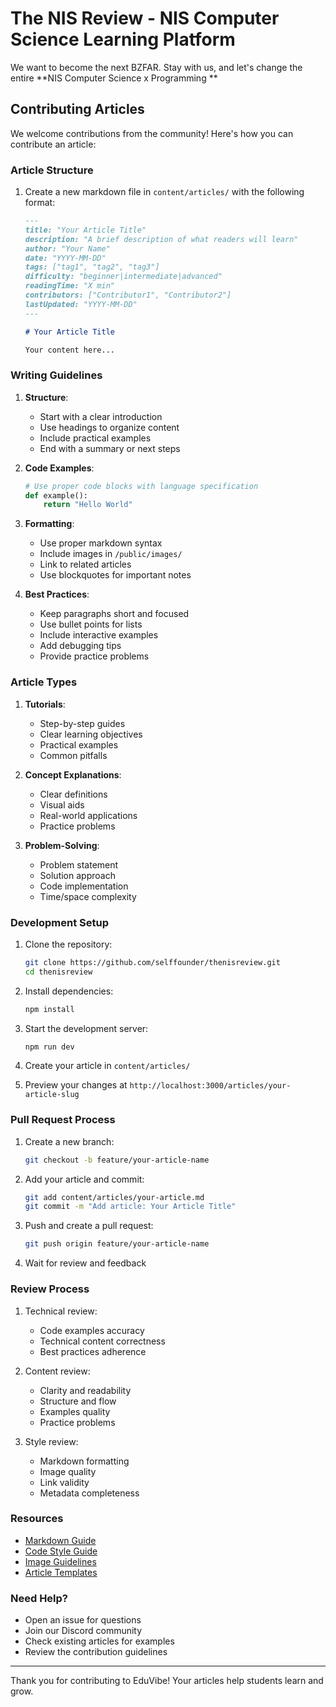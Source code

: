 # The NIS Review - NIS Computer Science Learning Platform

We want to become the next BZFAR. Stay with us, and let's change the entire **NIS Computer Science x Programming **

## Contributing Articles

We welcome contributions from the community! Here's how you can contribute an article:

### Article Structure

1. Create a new markdown file in `content/articles/` with the following format:
   ```markdown
   ---
   title: "Your Article Title"
   description: "A brief description of what readers will learn"
   author: "Your Name"
   date: "YYYY-MM-DD"
   tags: ["tag1", "tag2", "tag3"]
   difficulty: "beginner|intermediate|advanced"
   readingTime: "X min"
   contributors: ["Contributor1", "Contributor2"]
   lastUpdated: "YYYY-MM-DD"
   ---

   # Your Article Title

   Your content here...
   ```

### Writing Guidelines

1. **Structure**:
   - Start with a clear introduction
   - Use headings to organize content
   - Include practical examples
   - End with a summary or next steps

2. **Code Examples**:
   ```python
   # Use proper code blocks with language specification
   def example():
       return "Hello World"
   ```

3. **Formatting**:
   - Use proper markdown syntax
   - Include images in `/public/images/`
   - Link to related articles
   - Use blockquotes for important notes

4. **Best Practices**:
   - Keep paragraphs short and focused
   - Use bullet points for lists
   - Include interactive examples
   - Add debugging tips
   - Provide practice problems

### Article Types

1. **Tutorials**:
   - Step-by-step guides
   - Clear learning objectives
   - Practical examples
   - Common pitfalls

2. **Concept Explanations**:
   - Clear definitions
   - Visual aids
   - Real-world applications
   - Practice problems

3. **Problem-Solving**:
   - Problem statement
   - Solution approach
   - Code implementation
   - Time/space complexity

### Development Setup

1. Clone the repository:
   ```bash
   git clone https://github.com/selffounder/thenisreview.git
   cd thenisreview
   ```

2. Install dependencies:
   ```bash
   npm install
   ```

3. Start the development server:
   ```bash
   npm run dev
   ```

4. Create your article in `content/articles/`

5. Preview your changes at `http://localhost:3000/articles/your-article-slug`

### Pull Request Process

1. Create a new branch:
   ```bash
   git checkout -b feature/your-article-name
   ```

2. Add your article and commit:
   ```bash
   git add content/articles/your-article.md
   git commit -m "Add article: Your Article Title"
   ```

3. Push and create a pull request:
   ```bash
   git push origin feature/your-article-name
   ```

4. Wait for review and feedback

### Review Process

1. Technical review:
   - Code examples accuracy
   - Technical content correctness
   - Best practices adherence

2. Content review:
   - Clarity and readability
   - Structure and flow
   - Examples quality
   - Practice problems

3. Style review:
   - Markdown formatting
   - Image quality
   - Link validity
   - Metadata completeness

### Resources

- [Markdown Guide](https://www.markdownguide.org/)
- [Code Style Guide](https://google.github.io/styleguide/)
- [Image Guidelines](https://example.com/image-guidelines)
- [Article Templates](https://example.com/templates)

### Need Help?

- Open an issue for questions
- Join our Discord community
- Check existing articles for examples
- Review the contribution guidelines

---

Thank you for contributing to EduVibe! Your articles help students learn and grow.
